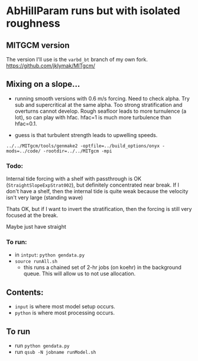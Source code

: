 # AbHillParam runs but with isolated roughness

##  MITGCM version

The version I'll use is the `varbd_bt` branch of my own fork.  https://github.com/jklymak/MITgcm/

## Mixing on a slope...

- running smooth versions with 0.6 m/s forcing.  Need to check alpha.  Try sub and supercritical at the same alpha.  Too strong stratification and overturns cannot develop.  Rough seafloor leads to more turnulence (a lot), so can play with hfac.  hfac=1 is much more turbulence than hfac=0.1.

- guess is that turbulent strength leads to upwelling speeds.


`../../MITgcm/tools/genmake2 -optfile=../build_options/onyx -mods=../code/ -rootdir=../../MITgcm -mpi`



### Todo:

Internal tide forcing with a shelf with passthrough is OK (`StraightSlopeExpStrat002`), but definitely concentrated near break.   If I don't have a shelf, then the internal tide is quite weak because the velocity isn't very large (standing wave)

Thats OK, but if I want to invert the stratification, then the forcing is still very focused at the break.

Maybe just have straight

### To run:

- in `intput`: `python gendata.py`
- `source runAll.sh`
  - this runs a chained set of 2-hr jobs (on koehr) in the background queue.  This will allow us to not use allocation.

## Contents:

  - `input` is where most model setup occurs.
  - `python` is where most processing occurs.


## To run

  - run `python gendata.py`
  - run `qsub -N jobname runModel.sh`
